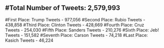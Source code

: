 #Total Number of Tweets: 2,579,993 
---
#First Place: Trump Tweets - 977,056
#Second Place: Rubio Tweets - 438,858
#Third Place: Clinton Tweets - 428,669
#Fourth Place: Cruz Tweets - 254,030
#Fifth Place: Sanders Tweets - 210,276
#Sixth Place: Jeb! Tweets - 151,582
#Seventh Place: Carson Tweets - 74,218
#Last Place: Kasich Tweets - 46,224
